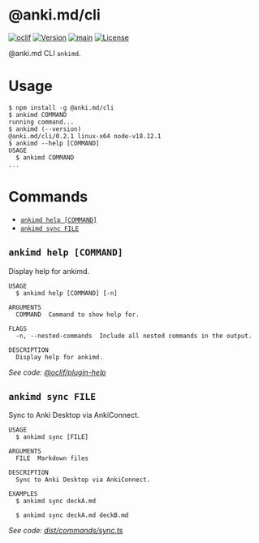 # @anki.md/cli

[![oclif](https://img.shields.io/badge/cli-oclif-brightgreen.svg)](https://oclif.io)
[![Version](https://img.shields.io/npm/v/@anki.md/cli.svg)](https://npmjs.org/package/@anki.md/cli)
[![main](https://github.com/timgreen/Anki.md/actions/workflows/cli.yml/badge.svg?branch=main)](https://github.com/timgreen/Anki.md/actions/workflows/cli.yml)
[![License](https://img.shields.io/npm/l/@anki.md/cli.svg)](https://github.com/timgreen/Anki.md/blob/main/packages/cli/package.json)

@anki.md CLI `ankimd`.

# Usage

<!-- usage -->

```sh-session
$ npm install -g @anki.md/cli
$ ankimd COMMAND
running command...
$ ankimd (--version)
@anki.md/cli/0.2.1 linux-x64 node-v18.12.1
$ ankimd --help [COMMAND]
USAGE
  $ ankimd COMMAND
...
```

<!-- usagestop -->

# Commands

<!-- commands -->

- [`ankimd help [COMMAND]`](#ankimd-help-command)
- [`ankimd sync FILE`](#ankimd-sync-file)

## `ankimd help [COMMAND]`

Display help for ankimd.

```
USAGE
  $ ankimd help [COMMAND] [-n]

ARGUMENTS
  COMMAND  Command to show help for.

FLAGS
  -n, --nested-commands  Include all nested commands in the output.

DESCRIPTION
  Display help for ankimd.
```

_See code: [@oclif/plugin-help](https://github.com/oclif/plugin-help/blob/v5.1.19/src/commands/help.ts)_

## `ankimd sync FILE`

Sync to Anki Desktop via AnkiConnect.

```
USAGE
  $ ankimd sync [FILE]

ARGUMENTS
  FILE  Markdown files

DESCRIPTION
  Sync to Anki Desktop via AnkiConnect.

EXAMPLES
  $ ankimd sync deckA.md

  $ ankimd sync deckA.md deckB.md
```

_See code: [dist/commands/sync.ts](https://github.com/timgreen/Anki.md/blob/@anki.md/cli@0.2.1/packages/cli/src/commands/sync.ts)_

<!-- commandsstop -->

